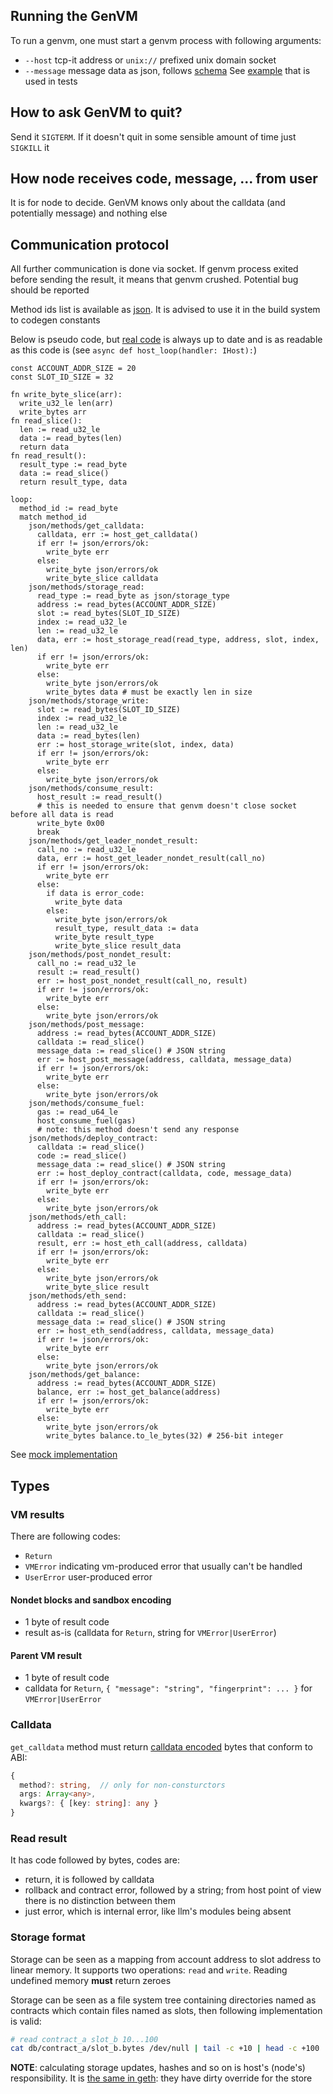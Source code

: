 ## Running the GenVM

To run a genvm, one must start a genvm process with following arguments:
- `--host` tcp-it address or `unix://` prefixed unix domain socket
- `--message` message data as json, follows [schema](../schemas/message.json)
  See [example](../../executor/testdata/templates/message.json) that is used in tests

## How to ask GenVM to quit?
Send it `SIGTERM`. If it doesn't quit in some sensible amount of time just `SIGKILL` it

## How node receives code, message, ... from user
It is for node to decide. GenVM knows only about the calldata (and potentially message) and nothing else

## Communication protocol
All further communication is done via socket. If genvm process exited before sending the result, it means that genvm crushed. Potential bug should be reported

Method ids list is available as [json](../../executor/codegen/data/host-fns.json). It is advised to use it in the build system to codegen constants

Below is pseudo code, but [real code](../../executor/testdata/runner/base_host.py) is always up to date and is as readable as this code is (see `async def host_loop(handler: IHost):`)

```
const ACCOUNT_ADDR_SIZE = 20
const SLOT_ID_SIZE = 32

fn write_byte_slice(arr):
  write_u32_le len(arr)
  write_bytes arr
fn read_slice():
  len := read_u32_le
  data := read_bytes(len)
  return data
fn read_result():
  result_type := read_byte
  data := read_slice()
  return result_type, data

loop:
  method_id := read_byte
  match method_id
    json/methods/get_calldata:
      calldata, err := host_get_calldata()
      if err != json/errors/ok:
        write_byte err
      else:
        write_byte json/errors/ok
        write_byte_slice calldata
    json/methods/storage_read:
      read_type := read_byte as json/storage_type
      address := read_bytes(ACCOUNT_ADDR_SIZE)
      slot := read_bytes(SLOT_ID_SIZE)
      index := read_u32_le
      len := read_u32_le
      data, err := host_storage_read(read_type, address, slot, index, len)
      if err != json/errors/ok:
        write_byte err
      else:
        write_byte json/errors/ok
        write_bytes data # must be exactly len in size
    json/methods/storage_write:
      slot := read_bytes(SLOT_ID_SIZE)
      index := read_u32_le
      len := read_u32_le
      data := read_bytes(len)
      err := host_storage_write(slot, index, data)
      if err != json/errors/ok:
        write_byte err
      else:
        write_byte json/errors/ok
    json/methods/consume_result:
      host_result := read_result()
      # this is needed to ensure that genvm doesn't close socket before all data is read
      write_byte 0x00
      break
    json/methods/get_leader_nondet_result:
      call_no := read_u32_le
      data, err := host_get_leader_nondet_result(call_no)
      if err != json/errors/ok:
        write_byte err
      else:
        if data is error_code:
          write_byte data
        else:
          write_byte json/errors/ok
          result_type, result_data := data
          write_byte result_type
          write_byte_slice result_data
    json/methods/post_nondet_result:
      call_no := read_u32_le
      result := read_result()
      err := host_post_nondet_result(call_no, result)
      if err != json/errors/ok:
        write_byte err
      else:
        write_byte json/errors/ok
    json/methods/post_message:
      address := read_bytes(ACCOUNT_ADDR_SIZE)
      calldata := read_slice()
      message_data := read_slice() # JSON string
      err := host_post_message(address, calldata, message_data)
      if err != json/errors/ok:
        write_byte err
      else:
        write_byte json/errors/ok
    json/methods/consume_fuel:
      gas := read_u64_le
      host_consume_fuel(gas)
      # note: this method doesn't send any response
    json/methods/deploy_contract:
      calldata := read_slice()
      code := read_slice()
      message_data := read_slice() # JSON string
      err := host_deploy_contract(calldata, code, message_data)
      if err != json/errors/ok:
        write_byte err
      else:
        write_byte json/errors/ok
    json/methods/eth_call:
      address := read_bytes(ACCOUNT_ADDR_SIZE)
      calldata := read_slice()
      result, err := host_eth_call(address, calldata)
      if err != json/errors/ok:
        write_byte err
      else:
        write_byte json/errors/ok
        write_byte_slice result
    json/methods/eth_send:
      address := read_bytes(ACCOUNT_ADDR_SIZE)
      calldata := read_slice()
      message_data := read_slice() # JSON string
      err := host_eth_send(address, calldata, message_data)
      if err != json/errors/ok:
        write_byte err
      else:
        write_byte json/errors/ok
    json/methods/get_balance:
      address := read_bytes(ACCOUNT_ADDR_SIZE)
      balance, err := host_get_balance(address)
      if err != json/errors/ok:
        write_byte err
      else:
        write_byte json/errors/ok
        write_bytes balance.to_le_bytes(32) # 256-bit integer
```

See [mock implementation](../../executor/testdata/runner/mock_host.py)

## Types

### VM results
There are following codes:
- `Return`
- `VMError` indicating vm-produced error that usually can't be handled
- `UserError` user-produced error

#### Nondet blocks and sandbox encoding
- 1 byte of result code
- result as-is (calldata for `Return`, string for `VMError|UserError`)

#### Parent VM result
- 1 byte of result code
- calldata for `Return`, `{ "message": "string", "fingerprint": ... }` for `VMError|UserError`

### Calldata
`get_calldata` method must return [calldata encoded](../calldata.md) bytes that conform to ABI:
```typescript
{
  method?: string,  // only for non-consturctors
  args: Array<any>,
  kwargs?: { [key: string]: any }
}
```

### Read result
It has code followed by bytes, codes are:
- return, it is followed by calldata
- rollback and contract error, followed by a string; from host point of view there is no distinction between them
- just error, which is internal error, like llm's modules being absent

### Storage format
Storage can be seen as a mapping from account address to slot address to linear memory. It supports two operations: `read` and `write`. Reading undefined memory **must** return zeroes

Storage can be seen as a file system tree containing directories named as contracts which contain files named as slots, then following implementation is valid:
```bash
# read contract_a slot_b 10...100
cat db/contract_a/slot_b.bytes /dev/null | tail -c +10 | head -c +100
```

**NOTE**: calculating storage updates, hashes and so on is host's (node's) responsibility. It is [the same in geth](https://github.com/ethereum/go-ethereum/blob/67a3b087951a3f3a8e341ae32b6ec18f3553e5cc/core/state/state_object.go#L232): they have dirty override for the store
